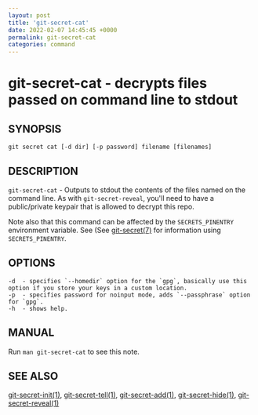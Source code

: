 ```yaml
---
layout: post
title: 'git-secret-cat'
date: 2022-02-07 14:45:45 +0000
permalink: git-secret-cat
categories: command
---
```

git-secret-cat - decrypts files passed on command line to stdout
=============================================

## SYNOPSIS

    git secret cat [-d dir] [-p password] filename [filenames]


## DESCRIPTION
`git-secret-cat` - Outputs to stdout the contents of the files named on the command line.
As with `git-secret-reveal`, you'll need to have a public/private keypair that is allowed to
decrypt this repo.

Note also that this command can be affected by the `SECRETS_PINENTRY` environment variable. See
(See [git-secret(7)](https://git-secret.io/git-secret) for information using `SECRETS_PINENTRY`.


## OPTIONS

    -d  - specifies `--homedir` option for the `gpg`, basically use this option if you store your keys in a custom location.
    -p  - specifies password for noinput mode, adds `--passphrase` option for `gpg`.
    -h  - shows help.


## MANUAL

Run `man git-secret-cat` to see this note.


## SEE ALSO

[git-secret-init(1)](https://git-secret.io/git-secret-init), [git-secret-tell(1)](https://git-secret.io/git-secret-tell), [git-secret-add(1)](https://git-secret.io/git-secret-add), [git-secret-hide(1)](https://git-secret.io/git-secret-hide), [git-secret-reveal(1)](https://git-secret.io/git-secret-cat)
